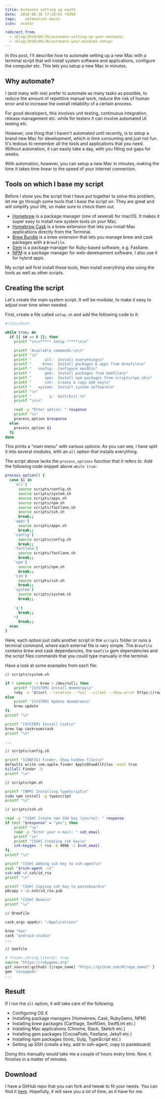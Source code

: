 ```yaml
---
title: Automate setting up macOS
date:  2018-08-26 17:28:01 +0200
tags:	 automation macos
icon:  avatar

redirect_from: 
  - /blog/2018/08/26/automate-setting-up-your-macbook/
  - /blog/2018/08/26/automate-your-macbook-setup/
---
```


In this post, I'll describe how to automate setting up a new Mac with a
terminal script that will install system software and applications, configure
the computer etc. This lets you setup a new Mac in minutes.


## Why automate?

I (and many with me) prefer to automate as many tasks as possible, to reduce the
amount of repetitive manual work, reduce the risk of human error and to increase
the overall reliability of a certain process. 

For good developers, this involves unit testing, continuous integration, release 
management etc. while for testers it can involve automated UI testing etc.

However, one thing that I haven't automated until recently, is to setup a brand
new Mac for development, which is time consuming and just not fun. It's tedious
to remember all the tools and applications that you need. Without automation, it
can easily take a day, with you filling out gaps for weeks.

With automation, however, you can setup a new Mac in minutes, making the time it
takes time linear to the speed of your Internet connection.


## Tools on which I base my script

Before I show you the script that I have put together to solve this problem, let
me go through some tools that I base the script on. They are great and will
simplify your life, so make sure to check them out.

* [Homebrew](https://brew.sh) is a package manager (one of several) for macOS.
It makes it super easy to install new system tools on your Mac.
* [Homebrew Cask](https://github.com/Homebrew/homebrew-cask) is a brew extension
that lets you install Mac applications directly from the Terminal.
* [Brew Bundle](https://github.com/Homebrew/homebrew-bundle) is a brew extension
that lets you manage brew and cask packages with a `Brewfile`.
* [Gem](https://rubygems.org/pages/download) is a package manager for Ruby-based
software, e.g. Fastlane.
* [NPM](https://www.npmjs.com) is a package manager for web-development software.
I also use it for hybrid apps.

My script will first install these tools, then install everything else using the
tools as well as other scripts.


## Creating the script

Let's create the main system script. It will be modular, to make it easy to adjust
over time when needed.

First, create a file called `setup.sh` and add the following code to it:

```bash
#!/bin/bash

while true; do
  if [[ $# == 0 ]]; then
    printf "\n\n***** Setup *****\n\n"

    printf "Available commands:\n\n"
    printf "\n"
    printf "      all:  Install everything\n"
    printf "     brew:  Install packages & apps from Brewfile\n"
    printf "   config:  Configure macOS\n"
    printf "      gem:  Install packages from Gemfile\n"
    printf "      npm:  Install npm packages from scripts/npm.sh\n"
    printf "      ssh:  Create & copy SSH key\n"
    printf "   system:  Install system software\n"
    printf "\n"
    printf "        q:  Quit/Exit.\n"
    printf "\n\n"

    read -p "Enter option: " response
    printf "\n"
    process_option $response
  else
    process_option $1
  fi
done
```

This prints a "main menu" with various options. As you can see, I have split it 
into several modules, with an `all` option that installs everything.

The script above lacks the `process_options` function that it refers to. Add the
following code snippet above `while true`:


```bash
process_option() {
  case $1 in
    'all')
      source scripts/config.sh
      source scripts/system.sh
      source scripts/apps.sh
      source scripts/npm.sh
      source scripts/fastlane.sh
      source scripts/ssh.sh
      break;;
    'apps')
      source scripts/apps.sh
      break;;
    'config')
      source scripts/config.sh
      break;;
    'fastlane')
      source scripts/fastlane.sh
      break;;
    'npm')
      source scripts/npm.sh
      break;;
    'ssh')
      source scripts/ssh.sh
      break;;
    'system')
      source scripts/system.sh
      break;;
      
    'q')
      break;;
    *)
      break;;
  esac
}
```

Here, each option just calls another script in the `scripts` folder or runs a
terminal command, where each external file is very simple. The `Brewfile`
contains brew and cask dependencies, the `Gemfile` gem dependencies and the script
files commands that you could type manually in the terminal.

Have a look at some examples from each file:


```bash
// scripts/system.sh

if ! command -v brew > /dev/null; then
    printf "[SYSTEM] Install Homebrew\n"
    ruby -e "$(curl --location --fail --silent --show-error https://raw.githubusercontent.com/Homebrew/install/master/install)"
else
    printf "[SYSTEM] Update Homebrew\n"
    brew update
fi
printf "\n"

printf "[SYSTEM] Install Cask\n"
brew tap caskroom/cask
printf "\n"

...
```

```bash
// scripts/config.sh

printf "[CONFIG] Finder, Show hidden files\n"
defaults write com.apple.finder AppleShowAllFiles -bool true
killall Finder -9
printf "\n"
```

```bash
// scripts/npm.sh

printf "[NPM] Installing TypeScript\n"
sudo npm install -g typescript
printf "\n"
```


```bash
// scripts/ssh.sh

read -p "[SSH] Create new SSH key (yes/no): " response
if test "$response" = "yes"; then
	printf "\n"
	read -p "Enter your e-mail: " ssh_email
	printf "\n"
    printf "[SSH] Creating ssh key\n"
    ssh-keygen -t rsa -b 4096 -C $ssh_email
fi
printf "\n"

printf "[SSH] Adding ssh key to ssh-agent\n"
eval "$(ssh-agent -s)"
ssh-add ~/.ssh/id_rsa
printf "\n"

printf "[SSH] Copying ssh key to pasteboard\n"
pbcopy < ~/.ssh/id_rsa.pub

printf "[SSH] Done\n"
printf "\n"
```


```bash
// Brewfile

cask_args appdir: "/Applications"

brew "mas"
cask "android-studio"
...
```


```bash
// Gemfile

# frozen_string_literal: true
source "https://rubygems.org"
git_source(:github) {|repo_name| "https://github.com/#{repo_name}" }
gem 'cocoapods'
...
```


## Result

If I run the `all` option, it will take care of the following:

* Configuring OS X
* Installing package managers (Homebrew, Cask, RubyGems, NPM)
* Installing brew packages (Carthage, SwiftGen, SwiftLint etc.)
* Installing Mac applications (Chrome, Slack, Sketch etc.)
* Installing gem packages (CocoaPods, Fastlane, Jekyll etc.)
* Installing npm packages (Ionic, Gulp, TypeScript etc.)
* Setting up SSH (create a key, add to ssh-agent, copy to pasteboard)

Doing this manually would take me a couple of hours every time. Now, it finishes
in a matter of minutes.


## Download

I have a GitHub repo that you can fork and tweak to fit your needs. You can find
it [here](https://github.com/danielsaidi/osx). Hopefully, it will save you a lot
of time, as it have for me.